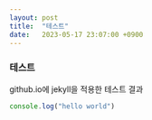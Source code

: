 ```yaml
---
layout: post
title:  "테스트"
date:   2023-05-17 23:07:00 +0900
---
```


### 테스트
github.io에 jekyll을 적용한 테스트 결과

```js
console.log("hello world")
```